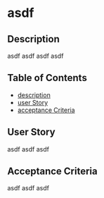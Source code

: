# asdf

## Description

asdf asdf asdf asdf 

## Table of Contents

- [description](#description)
- [user Story](#user-story)
- [acceptance Criteria](#acceptance-criteria)


## User Story

asdf asdf asdf 

## Acceptance Criteria

asdf asdf asdf 


  
